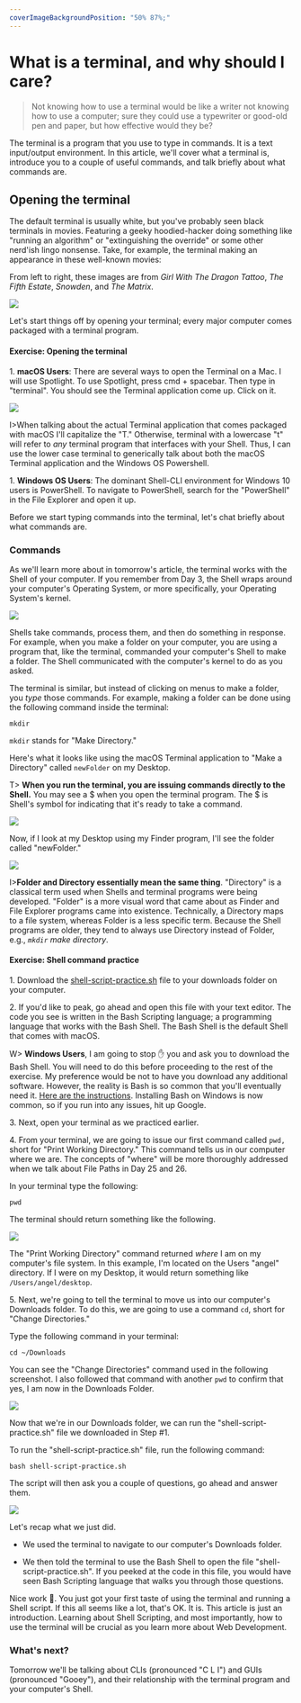 ```yaml
---
coverImageBackgroundPosition: "50% 87%;"
---
```


# What is a terminal, and why should I care?

> Not knowing how to use a terminal would be like a writer not knowing how to use a computer; sure they could use a typewriter or good-old pen and paper, but how effective would they be?

The terminal is a program that you use to type in commands. It is a text input/output environment. In this article, we'll cover what a terminal is, introduce you to a couple of useful commands, and talk briefly about what commands are.

## Opening the terminal

The default terminal is usually white, but you've probably seen black terminals in movies. Featuring a geeky hoodied-hacker doing something like "running an algorithm" or "extinguishing the override" or some other nerd'ish lingo nonsense. Take, for example, the terminal making an appearance in these well-known movies:

From left to right, these images are from _Girl With The Dragon Tattoo_, _The Fifth Estate_, _Snowden_, and _The Matrix_.

![](public/assets/terminals-hollywood.png)

Let's start things off by opening your terminal; every major computer comes packaged with a terminal program.

#### Exercise: Opening the terminal

1\. **macOS Users**: There are several ways to open the Terminal on a Mac. I will use Spotlight. To use Spotlight, press cmd + spacebar. Then type in "terminal". You should see the Terminal application come up. Click on it.

![](public/assets/terminal-spotlight.png)

I>When talking about the actual Terminal application that comes packaged with macOS I'll capitalize the "T." Otherwise, terminal with a lowercase "t" will refer to _any_ terminal program that interfaces with your Shell. Thus, I can use the lower case terminal to generically talk about both the macOS Terminal application and the Windows OS Powershell.

1\. **Windows OS Users**: The dominant Shell-CLI environment for Windows 10 users is PowerShell. To navigate to PowerShell, search for the "PowerShell" in the File Explorer and open it up.

Before we start typing commands into the terminal, let's chat briefly about what commands are.

### Commands

As we'll learn more about in tomorrow's article, the terminal works with the Shell of your computer. If you remember from Day 3, the Shell wraps around your computer's Operating System, or more specifically, your Operating System's kernel.

![](public/assets/pistachio.png)

Shells take commands, process them, and then do something in response. For example, when you make a folder on your computer, you are using a program that, like the terminal, commanded your computer's Shell to make a folder. The Shell communicated with the computer's kernel to do as you asked.

The terminal is similar, but instead of clicking on menus to make a folder, you _type_ those commands. For example, making a folder can be done using the following command inside the terminal:

```
mkdir
```

`mkdir` stands for "Make Directory."

Here's what it looks like using the macOS Terminal application to "Make a Directory" called `newFolder` on my Desktop.

T> **When you run the terminal, you are issuing commands directly to the Shell.** You may see a $ when you open the terminal program.  The $ is Shell's symbol for indicating that it's ready to take a command.

![](public/assets/mkdir.png)

Now, if I look at my Desktop using my Finder program, I'll see the folder called "newFolder."

![](public/assets/mkdir-2.png)

I>**Folder and Directory essentially mean the same thing**. "Directory" is a classical term used when Shells and terminal programs were being developed. "Folder" is a more visual word that came about as Finder and File Explorer programs came into existence. Technically, a Directory maps to a file system, whereas Folder is a less specific term. Because the Shell programs are older, they tend to always use Directory instead of Folder, e.g., _`mkdir` make directory_.

#### Exercise: Shell command practice

1\. Download the [shell-script-practice.sh](https://github.com/fullstackio/30-days-of-web-development/blob/master/day-23/src/shell-script-practice.sh) file to your downloads folder on your computer.

2\. If you'd like to peak, go ahead and open this file with your text editor. The code you see is written in the Bash Scripting language; a programming language that works with the Bash Shell. The Bash Shell is the default Shell that comes with macOS.

W> **Windows Users**, I am going to stop ✋ you and ask you to download the Bash Shell. You will need to do this before proceeding to the rest of the exercise. My preference would be not to have you download any additional software. However, the reality is Bash is so common that you'll eventually need it. [Here are the instructions](https://www.howtogeek.com/249966/how-to-install-and-use-the-linux-bash-shell-on-windows-10/). Installing Bash on Windows is now common, so if you run into any issues, hit up Google.

3\. Next, open your terminal as we practiced earlier.

4\. From your terminal, we are going to issue our first command called `pwd,` short for "Print Working Directory." This command tells us in our computer where we are. The concepts of "where" will be more thoroughly addressed when we talk about File Paths in Day 25 and 26.

In your terminal type the following:

```
pwd
```

The terminal should return something like the following.

![](public/assets/terminal-1.png)

The "Print Working Directory" command returned _where_ I am on my computer's file system. In this example, I'm located on the Users "angel" directory. If I were on my Desktop, it would return something like `/Users/angel/desktop`.

5\. Next, we're going to tell the terminal to move us into our computer's Downloads folder. To do this, we are going to use a command `cd`, short for "Change Directories."

Type the following command in your terminal:

```
cd ~/Downloads
```

You can see the "Change Directories" command used in the following screenshot. I also followed that command with another `pwd` to confirm that yes, I am now in the Downloads Folder.

![](public/assets/terminal-2.png)

Now that we're in our Downloads folder, we can run the "shell-script-practice.sh" file we downloaded in Step #1.

To run the "shell-script-practice.sh" file, run the following command:

```
bash shell-script-practice.sh
```

The script will then ask you a couple of questions, go ahead and answer them.

![](public/assets/terminal-3.gif)

Let's recap what we just did.

- We used the terminal to navigate to our computer's Downloads folder.

- We then told the terminal to use the Bash Shell to open the file "shell-script-practice.sh". If you peeked at the code in this file, you would have seen Bash Scripting language that walks you through those questions.

Nice work 👏. You just got your first taste of using the terminal and running a Shell script. If this all seems like a lot, that's OK. It is. This article is just an introduction. Learning about Shell Scripting, and most importantly, how to use the terminal will be crucial as you learn more about Web Development.

### What's next?

Tomorrow we'll be talking about CLIs (pronounced "C L I") and GUIs (pronounced "Gooey"), and their relationship with the terminal program and your computer's Shell.
